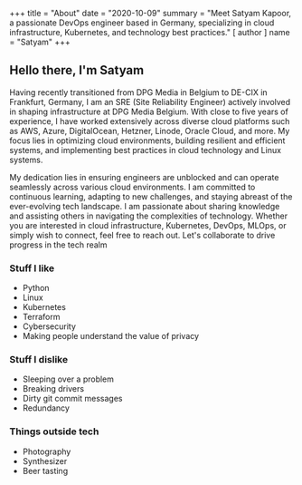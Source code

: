 +++
title = "About"
date = "2020-10-09"
summary = "Meet Satyam Kapoor, a passionate DevOps engineer based in Germany, specializing in cloud infrastructure, Kubernetes, and technology best practices."
[ author ]
  name = "Satyam"
+++


## Hello there, I'm Satyam

Having recently transitioned from DPG Media in Belgium to DE-CIX in Frankfurt, Germany, I am an SRE (Site Reliability Engineer) actively involved in shaping infrastructure at DPG Media Belgium. With close to five years of experience, I have worked extensively across diverse cloud platforms such as AWS, Azure, DigitalOcean, Hetzner, Linode, Oracle Cloud, and more. My focus lies in optimizing cloud environments, building resilient and efficient systems, and implementing best practices in cloud technology and Linux systems.

My dedication lies in ensuring engineers are unblocked and can operate seamlessly across various cloud environments. I am committed to continuous learning, adapting to new challenges, and staying abreast of the ever-evolving tech landscape. I am passionate about sharing knowledge and assisting others in navigating the complexities of technology. Whether you are interested in cloud infrastructure, Kubernetes, DevOps, MLOps, or simply wish to connect, feel free to reach out. Let's collaborate to drive progress in the tech realm

### Stuff I like

- Python
- Linux
- Kubernetes
- Terraform
- Cybersecurity
- Making people understand the value of privacy

### Stuff I dislike

- Sleeping over a problem
- Breaking drivers
- Dirty git commit messages
- Redundancy

### Things outside tech

- Photography
- Synthesizer
- Beer tasting
